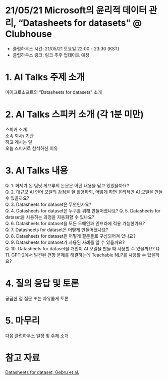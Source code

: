# 21/05/21 Microsoft의 윤리적 데이터 관리, “Datasheets for datasets" @ Clubhouse  
* 클럽하우스 시간: 21/05/21 토요일 22:00 - 23:30 (KST)   
* 클럽하우스 링크: 링크 추후 업데이트 예정     

# 1. AI Talks 주제 소개
마이크로소프트의 “Datasheets for datasets" 소개

# 2. AI Talks 스피커 소개 (각 1분 미만)
스피커 소개  
소속 회사/ 기관  
하고 계시는 일  
오늘 스피커로 참석하신 이유  

# 3. AI Talks 내용  
Q. 1. 화제가 된 팀닛 게브루의 논문은 어떤 내용을 담고 있었을까요?  
Q. 2. 대규모 AI 언어 모델의 강점을 잘 활용하되, 어떻게 하면 윤리적인 AI 모델을 만들 수 있을까요?  
Q. 3. Datasheets for dataset은 무엇인가요?  
Q. 4. Datasheets for dataset은 누구를 위해 만들어졌나요?
Q. 5. Datasheets for dataset을 사용하는 과정을 자동화할 수 있나요?    
Q. 6. Datasheets for dataset을 모든 도메인과 인프라에 적용 가능한가요?    
Q. 7. Datasheets for dataset은 어떻게 만들어졌나요?  
Q. 8. Datasheets for dataset은 어떻게 질문들로 구성되어져 있나요?  
Q. 9. Datasheets for dataset가 사용된 사례를 알 수 있을까요?  
Q. 10. Datasheets for dataset을 개인이 AI 모델을 만들 때 사용할 수 있을까요?
Q. 11. GPT-2에서 발견된 편향 문제를 해결하는데 Teachable NLP를 사용할 수 있을까요?


# 4. 질의 응답 및 토론
궁금한 점 질문 또는 자유롭게 토론

# 5. 마무리
다음 클럽하우스 일정 및 주제 소개

# 참고 자료
[Datasheets for dataset, Gebru et al.](https://arxiv.org/abs/1803.09010)
